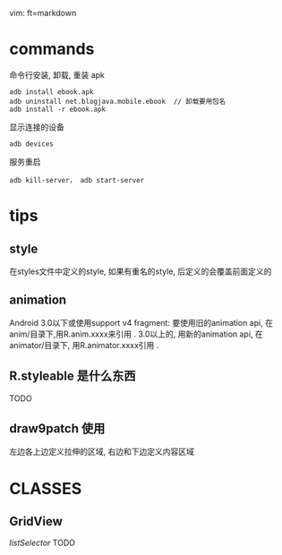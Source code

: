   vim: ft=markdown
# commands
命令行安装, 卸载, 重装 apk

    adb install ebook.apk
    adb uninstall net.blogjava.mobile.ebook  // 卸载要用包名
    adb install -r ebook.apk
显示连接的设备

    adb devices
服务重启

    adb kill-server， adb start-server


# tips
##  style 
在styles文件中定义的style, 如果有重名的style, 后定义的会覆盖前面定义的
## animation
Android 3.0以下或使用support v4 fragment: 要使用旧的animation api, 在anim/目录下,用R.anim.xxxx来引用 .
3.0以上的, 用新的animation api, 在animator/目录下, 用R.animator.xxxx引用 .
## R.styleable 是什么东西
TODO
## draw9patch  使用
左边各上边定义拉伸的区域, 右边和下边定义内容区域

# CLASSES

## GridView
*listSelector*
TODO


